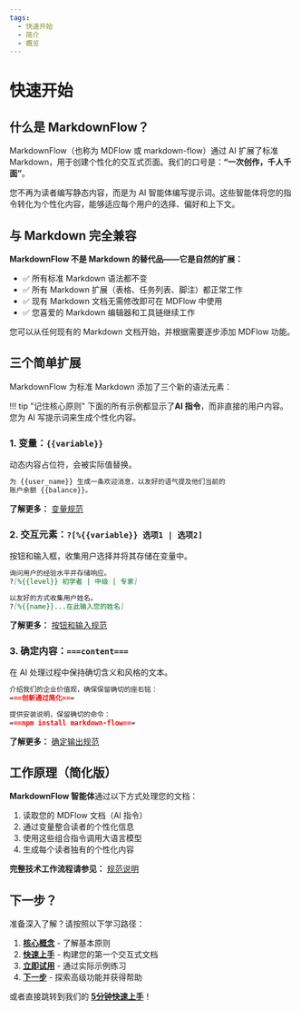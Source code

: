 ```yaml
---
tags:
  - 快速开始
  - 简介
  - 概览
---
```


# 快速开始

## 什么是 MarkdownFlow？

MarkdownFlow（也称为 MDFlow 或 markdown-flow）通过 AI 扩展了标准 Markdown，用于创建个性化的交互式页面。我们的口号是：**“一次创作，千人千面”**。

您不再为读者编写静态内容，而是为 AI 智能体编写提示词。这些智能体将您的指令转化为个性化内容，能够适应每个用户的选择、偏好和上下文。

## 与 Markdown 完全兼容

**MarkdownFlow 不是 Markdown 的替代品——它是自然的扩展：**

- ✅ 所有标准 Markdown 语法都不变
- ✅ 所有 Markdown 扩展（表格、任务列表、脚注）都正常工作
- ✅ 现有 Markdown 文档无需修改即可在 MDFlow 中使用
- ✅ 您喜爱的 Markdown 编辑器和工具链继续工作

您可以从任何现有的 Markdown 文档开始，并根据需要逐步添加 MDFlow 功能。

## 三个简单扩展

MarkdownFlow 为标准 Markdown 添加了三个新的语法元素：

!!! tip "记住核心原则"
    下面的所有示例都显示了**AI 指令**，而非直接的用户内容。您为 AI 写提示词来生成个性化内容。

### 1. 变量：`{{variable}}`

动态内容占位符，会被实际值替换。

```markdown
为 {{user_name}} 生成一条欢迎消息，以友好的语气提及他们当前的
账户余额 {{balance}}。
```

**了解更多：** [变量规范](specification/variables.md)

### 2. 交互元素：`?[%{{variable}} 选项1 | 选项2]`

按钮和输入框，收集用户选择并将其存储在变量中。

```markdown
询问用户的经验水平并存储响应。
?[%{{level}} 初学者 | 中级 | 专家]

以友好的方式收集用户姓名。
?[%{{name}}...在此输入您的姓名]
```

**了解更多：** [按钮和输入规范](specification/button-input.md)

### 3. 确定内容：`===content===`

在 AI 处理过程中保持确切含义和风格的文本。

```markdown
介绍我们的企业价值观，确保保留确切的座右铭：
===创新通过简化===

提供安装说明，保留确切的命令：
===npm install markdown-flow===
```

**了解更多：** [确定输出规范](specification/preserved-output.md)

## 工作原理（简化版）

**MarkdownFlow 智能体**通过以下方式处理您的文档：

1. 读取您的 MDFlow 文档（AI 指令）
2. 通过变量整合读者的个性化信息
3. 使用这些组合指令调用大语言模型
4. 生成每个读者独有的个性化内容

**完整技术工作流程请参见：** [规范说明](specification/how-it-works.md)

## 下一步？

准备深入了解？请按照以下学习路径：

1. **[核心概念](getting-started/concepts.md)** - 了解基本原则
2. **[快速上手](getting-started/quick-start.md)** - 构建您的第一个交互式文档
3. **[立即试用](https://play.mdflow.run)** - 通过实际示例练习
4. **[下一步](getting-started/next-steps.md)** - 探索高级功能并获得帮助

或者直接跳转到我们的 **[5分钟快速上手](getting-started/quick-start.md)**！
